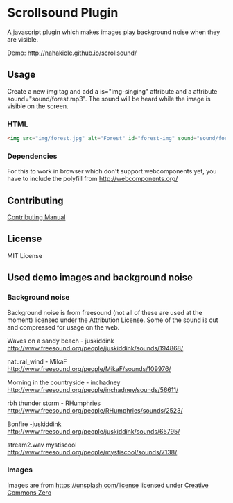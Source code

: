 # Scrollsound Plugin

A javascript plugin which makes images play background noise when they are visible.

Demo: http://nahakiole.github.io/scrollsound/

## Usage

Create a new img tag and add a is="img-singing" attribute and a attribute sound="sound/forest.mp3".
The sound will be heard while the image is visible on the screen.

### HTML
```html
<img src="img/forest.jpg" alt="Forest" id="forest-img" sound="sound/forest.mp3" is="img-singing">
```

### Dependencies

For this to work in browser which don't support webcomponents yet, you have to include the polyfill from http://webcomponents.org/

## Contributing

[Contributing Manual](CONTRIBUTING.md)

## License

MIT License

## Used demo images and background noise
 
### Background noise

Background noise is from freesound (not all of these are used at the moment) licensed under the Attribution License.
Some of the sound is cut and compressed for usage on the web. 

Waves on a sandy beach - juskiddink
http://www.freesound.org/people/juskiddink/sounds/194868/

natural_wind - MikaF
http://www.freesound.org/people/MikaF/sounds/109976/

Morning in the countryside - inchadney
http://www.freesound.org/people/inchadney/sounds/56611/

rbh thunder storm - RHumphries
http://www.freesound.org/people/RHumphries/sounds/2523/

Bonfire -juskiddink
http://www.freesound.org/people/juskiddink/sounds/65795/

stream2.wav mystiscool
http://www.freesound.org/people/mystiscool/sounds/7138/

### Images

Images are from https://unsplash.com/license licensed under [Creative Commons Zero](http://creativecommons.org/publicdomain/zero/1.0/)
